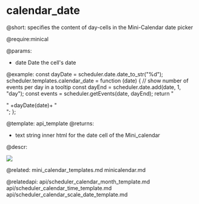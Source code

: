 calendar_date
=============

@short:
	specifies the content of day-cells in the Mini-Calendar date picker

@require:minical

@params:
- date	Date	the cell's date

@example:
const dayDate = scheduler.date.date_to_str("%d");
scheduler.templates.calendar_date = function (date) {
	// show number of events per day in a tooltip
	const dayEnd = scheduler.date.add(date, 1, "day");
	const events = scheduler.getEvents(date, dayEnd);
	return "<div title='"+events.length+" events'>" +dayDate(date)+ "</div>";
};

@template:	api_template
@returns:
- text    string     inner html for the date cell of the Mini_calendar

@descr:

<img src="api/mini_calendar_templates.png"/>


@related:
	mini_calendar_templates.md
	minicalendar.md

@relatedapi:
	api/scheduler_calendar_month_template.md
	api/scheduler_calendar_time_template.md
	api/scheduler_calendar_scale_date_template.md